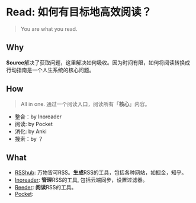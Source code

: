 # Read: 如何有目标地高效阅读？

> You are what you read.

## Why

**Source**解决了获取问题，这里解决如何吸收。因为时间有限，如何将阅读转换成行动指南是一个人生系统的核心问题。


## How 

> All in one. 通过一个阅读入口，阅读所有「**核心**」内容。

* 整合：by Inoreader
* 阅读: by Pocket 
* 消化: by Anki
* 搜索：by ？

## What 

* [RSShub](https://github.com/DIYgod/RSSHub): 万物皆可RSS。**生成**RSS的工具，包括各种网站，如掘金，知乎。
* [Inoreader](https://www.inoreader.com/): **管理**RSS的工具, 包括云端同步，设置过滤器。
* [Reeder](https://reederapp.com/): **阅读**RSS的工具。
* [Pocket](https://getpocket.com): 

